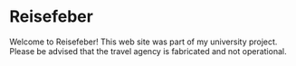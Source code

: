 # Reisefeber

Welcome to Reisefeber! 
This web site was part of my university project. Please be advised that the travel agency is fabricated and not operational.